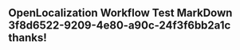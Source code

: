 <properties
ms.topic="hero-topic"
ms.test1="hero-topic"
ms.test2="test"/>

## OpenLocalization Workflow Test MarkDown 3f8d6522-9209-4e80-a90c-24f3f6bb2a1c thanks!
